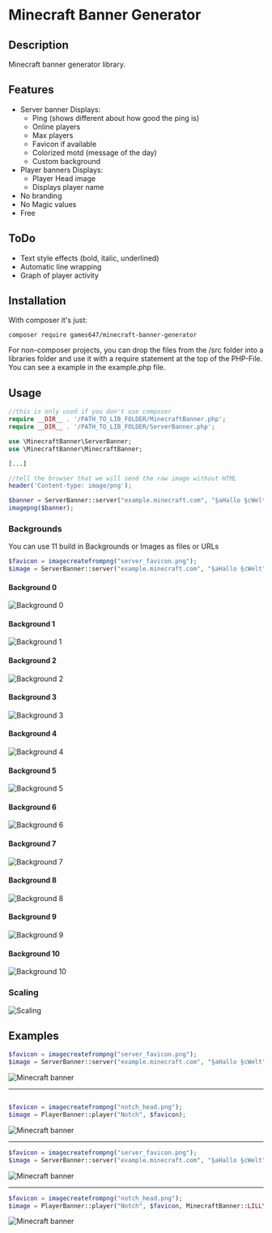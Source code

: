 # Minecraft Banner Generator

## Description

Minecraft banner generator library.

## Features

* Server banner
Displays:
    * Ping (shows different about how good the ping is)
    * Online players
    * Max players
    * Favicon if available
    * Colorized motd (message of the day)
    * Custom background
* Player banners
Displays:
    * Player Head image
    * Displays player name
* No branding
* No Magic values
* Free

## ToDo
* Text style effects (bold, italic, underlined)
* Automatic line wrapping
* Graph of player activity

## Installation

With composer it's just:

    composer require games647/minecraft-banner-generator

For non-composer projects, you can drop the files from the /src folder into a libraries folder and use it with a
require statement at the top of the PHP-File. You can see a example in the example.php file.

## Usage

```PHP
//this is only used if you don't use composer
require __DIR__ . '/PATH_TO_LIB_FOLDER/MinecraftBanner.php';
require __DIR__ . '/PATH_TO_LIB_FOLDER/ServerBanner.php';

use \MinecraftBanner\ServerBanner;
use \MinecraftBanner\MinecraftBanner;

[...]

//tell the browser that we will send the raw image without HTML
header('Content-type: image/png');

$banner = ServerBanner::server("example.minecraft.com", "§aHallo §cWelt");
imagepng($banner);
```
### Backgrounds
You can use 11 build in Backgrounds or Images as files or URLs
```PHP
$favicon = imagecreatefrompng("server_favicon.png");
$image = ServerBanner::server("example.minecraft.com", "§aHallo §cWelt", -1, -1, $favicon, "MinecraftBanner::[DEFAULT_BACKGROUND, CLOUDS_BACKGROUND, LILLY_PADS_BACKGROUND, HILLS_BACKGROUND, WATERFALL_BACKGROUND, CANYON_BACKGROUND, GRASSLAND_BACKGROUND, GRASSLAND_CANYON_BACKGROUND, SWAMP_BACKGROUND, LAKE_BACKGROUND, SWAMP2_BACKGROUND, LILLY_PADS_SWAMP_BACKGROUND]");
```


#### Background 0
![Background 0](http://i.imgur.com/jMij4xr.png)
#### Background 1
![Background 1](http://i.imgur.com/6GqUw42.png)
#### Background 2
![Background 2](http://i.imgur.com/zRwAOyp.png)
#### Background 3
![Background 3](http://i.imgur.com/HFx6V3q.png)
#### Background 4
![Background 4](http://i.imgur.com/LHxdbma.png)
#### Background 5
![Background 5](http://i.imgur.com/oHktIme.png)
#### Background 6
![Background 6](http://i.imgur.com/1wmqIQN.png)
#### Background 7
![Background 7](http://i.imgur.com/xdDXDkZ.png)
#### Background 8
![Background 8](http://i.imgur.com/eEZzdVm.png)
#### Background 9
![Background 9](http://i.imgur.com/i90Qitm.png)
#### Background 10
![Background 10](http://i.imgur.com/Rad3CwW.png)

### Scaling
![Scaling](http://i.imgur.com/pxaM0t1.png)

## Examples

```PHP
$favicon = imagecreatefrompng("server_favicon.png");
$image = ServerBanner::server("example.minecraft.com", "§aHallo §cWelt", -1, -1, $favicon);
```
![Minecraft banner](http://i.imgur.com/LtdXV6t.png)

---

```PHP

$favicon = imagecreatefrompng("notch_head.png");
$image = PlayerBanner::player("Notch", $favicon);
```
![Minecraft banner](http://i.imgur.com/2yZGQck.png)

---

```PHP
$favicon = imagecreatefrompng("server_favicon.png");
$image = ServerBanner::server("example.minecraft.com", "§aHallo §cWelt", -1, -1, $favicon, MinecraftBanner::LILLY_PADS_BACKGROUND);
```

![Minecraft banner](http://i.imgur.com/Hk1Um86.png)

---

```PHP
$favicon = imagecreatefrompng("notch_head.png");
$image = PlayerBanner::player("Notch", $favicon, MinecraftBanner::LILLY_PADS_BACKGROUND);
```
![Minecraft banner](http://i.imgur.com/sU5tPc8.png)
